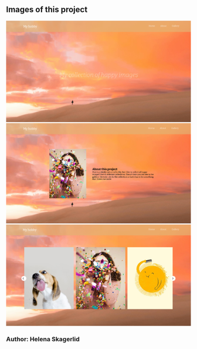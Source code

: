 ## Images of this project

![Picture of the first page](public/assets/Hobby-first-page.png)
![Picture of the about page](public/assets/Hobby-about-page.png)
![Picture of the gallery page](public/assets/Hobby-gallery-page.png)

### Author: Helena Skagerlid